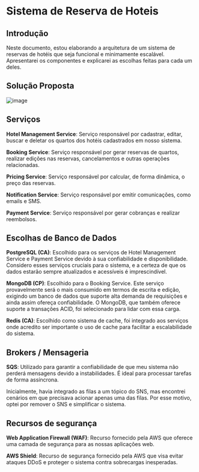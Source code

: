 # Sistema de Reserva de Hoteis

## Introdução

Neste documento, estou elaborando a arquitetura de um sistema de reservas de hotéis que seja funcional e minimamente escalável. Apresentarei os componentes e explicarei as escolhas feitas para cada um deles.

## Solução Proposta

![image](https://github.com/user-attachments/assets/41ae7ad5-970b-4dca-9b35-5541a7c7a301)


## Serviços

**Hotel Management Service**: Serviço responsável por cadastrar, editar, buscar e deletar os quartos dos hotéis cadastrados em nosso sistema.

**Booking Service**: Serviço responsável por gerar reservas de quartos, realizar edições nas reservas, cancelamentos e outras operações relacionadas.

**Pricing Service**: Serviço responsável por calcular, de forma dinâmica, o preço das reservas.

**Notification Service**: Serviço responsável por emitir comunicações, como emails e SMS.

**Payment Service**: Serviço responsável por gerar cobranças e realizar reembolsos.


## Escolhas de Banco de Dados

**PostgreSQL (CA)**: Escolhido para os serviços de Hotel Management Service e Payment Service devido à sua confiabilidade e disponibilidade. Considero esses serviços cruciais para o sistema, e a certeza de que os dados estarão sempre atualizados e acessíveis é imprescindível.

**MongoDB (CP)**: Escolhido para o Booking Service. Este serviço provavelmente será o mais consumido em termos de escrita e edição, exigindo um banco de dados que suporte alta demanda de requisições e ainda assim ofereça confiabilidade. O MongoDB, que também oferece suporte a transações ACID, foi selecionado para lidar com essa carga.

**Redis (CA)**: Escolhido como sistema de cache, foi integrado aos serviços onde acredito ser importante o uso de cache para facilitar a escalabilidade do sistema.

## Brokers / Mensageria

**SQS**: Utilizado para garantir a confiabilidade de que meu sistema não perderá mensagens devido a instabilidades. É ideal para processar tarefas de forma assíncrona.

Inicialmente, havia integrado as filas a um tópico do SNS, mas encontrei cenários em que precisava acionar apenas uma das filas. Por esse motivo, optei por remover o SNS e simplificar o sistema.

## Recursos de segurança

**Web Application Firewall (WAF)**: Recurso fornecido pela AWS que oferece uma camada de segurança para as nossas aplicações web.

**AWS Shield**: Recurso de segurança fornecido pela AWS que visa evitar ataques DDoS e proteger o sistema contra sobrecargas inesperadas.
